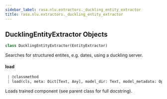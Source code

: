 ```yaml
---
sidebar_label: rasa.nlu.extractors._duckling_entity_extractor
title: rasa.nlu.extractors._duckling_entity_extractor
---
```

## DucklingEntityExtractor Objects

```python
class DucklingEntityExtractor(EntityExtractor)
```

Searches for structured entites, e.g. dates, using a duckling server.

#### load

```python
 | @classmethod
 | load(cls, meta: Dict[Text, Any], model_dir: Text, model_metadata: Optional[Metadata] = None, cached_component: Optional["DucklingEntityExtractor"] = None, **kwargs: Any, ,) -> "DucklingEntityExtractor"
```

Loads trained component (see parent class for full docstring).

